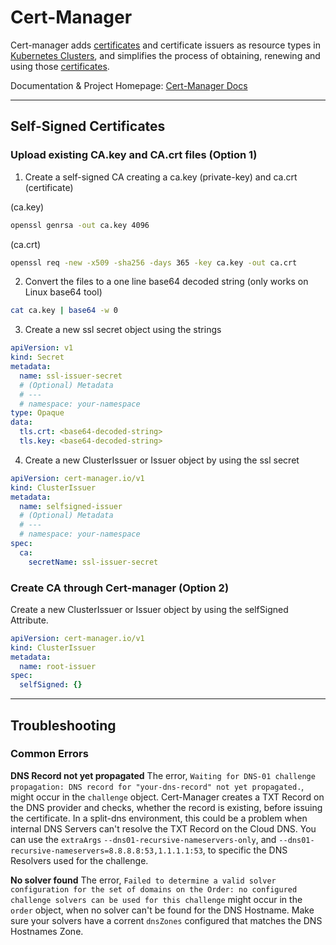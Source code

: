 # Cert-Manager
Cert-manager adds [certificates](ssl-certs.md) and certificate issuers as resource types in [Kubernetes Clusters](Coding%20Cheat%20Sheets/kubernetes/kubernetes.md), and simplifies the process of obtaining, renewing and using those [certificates](ssl-certs.md).

Documentation & Project Homepage: [Cert-Manager Docs](https://cert-manager.io/docs/)

---
## Self-Signed Certificates

### Upload existing CA.key and CA.crt files (Option 1)

1. Create a self-signed CA creating a ca.key (private-key) and ca.crt (certificate)

(ca.key)
```bash
openssl genrsa -out ca.key 4096
```

(ca.crt)
```bash
openssl req -new -x509 -sha256 -days 365 -key ca.key -out ca.crt
```

2. Convert the files to a one line base64 decoded string (only works on Linux base64 tool)

```bash
cat ca.key | base64 -w 0
```

3. Create a new ssl secret object using the strings

```yaml
apiVersion: v1
kind: Secret
metadata:
  name: ssl-issuer-secret
  # (Optional) Metadata
  # ---
  # namespace: your-namespace
type: Opaque
data:
  tls.crt: <base64-decoded-string>
  tls.key: <base64-decoded-string>
```

4. Create a new ClusterIssuer or Issuer object by using the ssl secret

```yaml
apiVersion: cert-manager.io/v1
kind: ClusterIssuer
metadata:
  name: selfsigned-issuer
  # (Optional) Metadata
  # ---
  # namespace: your-namespace
spec:
  ca:
    secretName: ssl-issuer-secret
```

### Create CA through Cert-manager (Option 2)

Create a new ClusterIssuer or Issuer object by using the selfSigned Attribute.

```yaml
apiVersion: cert-manager.io/v1
kind: ClusterIssuer
metadata:
  name: root-issuer
spec:
  selfSigned: {}
```

--- 
## Troubleshooting

### Common Errors

**DNS Record not yet propagated**
The error, `Waiting for DNS-01 challenge propagation: DNS record for "your-dns-record" not yet propagated.`, might occur in the `challenge` object. Cert-Manager creates a TXT Record on the DNS provider and checks, whether the record is existing, before issuing the certificate. In a split-dns environment, this could be a problem when internal DNS Servers can't resolve the TXT Record on the Cloud DNS. You can use the `extraArgs` `--dns01-recursive-nameservers-only`, and `--dns01-recursive-nameservers=8.8.8.8:53,1.1.1.1:53`, to specific the DNS Resolvers used for the challenge.

**No solver found**
The error, `Failed to determine a valid solver configuration for the set of domains on the Order: no configured challenge solvers can be used for this challenge` might occur in the `order` object, when no solver can't be found for the DNS Hostname. Make sure your solvers have a corrent `dnsZones` configured that matches the DNS Hostnames Zone.

